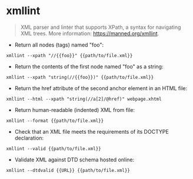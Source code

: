 # xmllint

> XML parser and linter that supports XPath, a syntax for navigating XML trees.
> More information: <https://manned.org/xmllint>.

- Return all nodes (tags) named "foo":

`xmllint --xpath "//{{foo}}" {{path/to/file.xml}}`

- Return the contents of the first node named "foo" as a string:

`xmllint --xpath "string(//{{foo}})" {{path/to/file.xml}}`

- Return the href attribute of the second anchor element in an HTML file:

`xmllint --html --xpath "string(//a[2]/@href)" webpage.xhtml`

- Return human-readable (indented) XML from file:

`xmllint --format {{path/to/file.xml}}`

- Check that an XML file meets the requirements of its DOCTYPE declaration:

`xmllint --valid {{path/to/file.xml}}`

- Validate XML against DTD schema hosted online:

`xmllint --dtdvalid {{URL}} {{path/to/file.xml}}`
